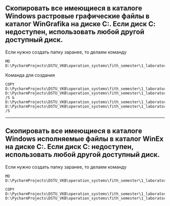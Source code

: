 ## Скопировать все имеющиеся в каталоге Windows растровые графические файлы в каталог WinGrafika на диске С:. Если диск С: недоступен, использовать любой другой доступный диск. 

Если нужно создать папку заранее, то делаем команду
```
MD  D:\PycharmProjects\DSTU_VKB\operation_systems\fith_semester\1_laboratory\7_question\WinEx
```

Команда для создания 
```
COPY D:\PycharmProjects\DSTU_VKB\operation_systems\fith_semester\1_laboratory\7_question\test_images\*.png D:\PycharmProjects\DSTU_VKB\operation_systems\fith_semester\1_laboratory\7_question\WinEx /S & D:\PycharmProjects\DSTU_VKB\operation_systems\fith_semester\1_laboratory\7_question\test_images\*.jpg D:\PycharmProjects\DSTU_VKB\operation_systems\fith_semester\1_laboratory\7_question\WinEx /S
```



---

## Скопировать все имеющиеся в каталоге Windows исполняемые файлы в каталог WinEx на диске С:. Если диск С: недоступен, использовать любой другой доступный диск.

Если нужно создать папку заранее, то делаем команду

```
MD  D:\PycharmProjects\DSTU_VKB\operation_systems\fith_semester\1_laboratory\7_question\WinEx
```

```
COPY D:\PycharmProjects\DSTU_VKB\operation_systems\fith_semester\1_laboratory\7_question\test_exe\*.exe D:\PycharmProjects\DSTU_VKB\operation_systems\fith_semester\1_laboratory\7_question\WinEx
```
